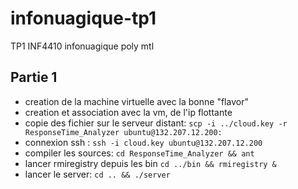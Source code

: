 # infonuagique-tp1
TP1 INF4410 infonuagique poly mtl


## Partie 1

- creation de la machine virtuelle avec la bonne "flavor"
- creation et association avec la vm, de l'ip flottante
- copie des fichier sur le serveur distant: 
`scp -i ../cloud.key -r ResponseTime_Analyzer ubuntu@132.207.12.200:` 
- connexion ssh : `ssh -i cloud.key ubuntu@132.207.12.200`
- compiler les sources: `cd ResponseTime_Analyzer && ant`
- lancer rmiregistry depuis les bin `cd ../bin && rmiregistry &`
- lancer le server: `cd .. && ./server`





